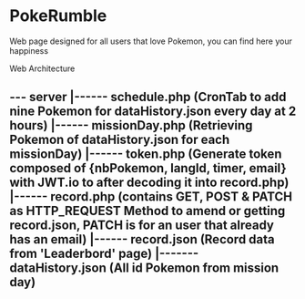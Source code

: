 # PokeRumble
Web page designed for all users that love Pokemon, you can find here your happiness

Web Architecture 

--- server
   |------ schedule.php (CronTab to add nine Pokemon for dataHistory.json every day at 2 hours)
   |------ missionDay.php (Retrieving Pokemon of dataHistory.json for each missionDay)
   |------ token.php (Generate token composed of {nbPokemon, langId, timer, email} with JWT.io to after decoding it into record.php)
   |------ record.php (contains GET, POST & PATCH as HTTP_REQUEST Method to amend or getting record.json, PATCH is for an user that already has an email)
   |------ record.json (Record data from 'Leaderbord' page)
   |------- dataHistory.json (All id Pokemon from mission day)
  --
